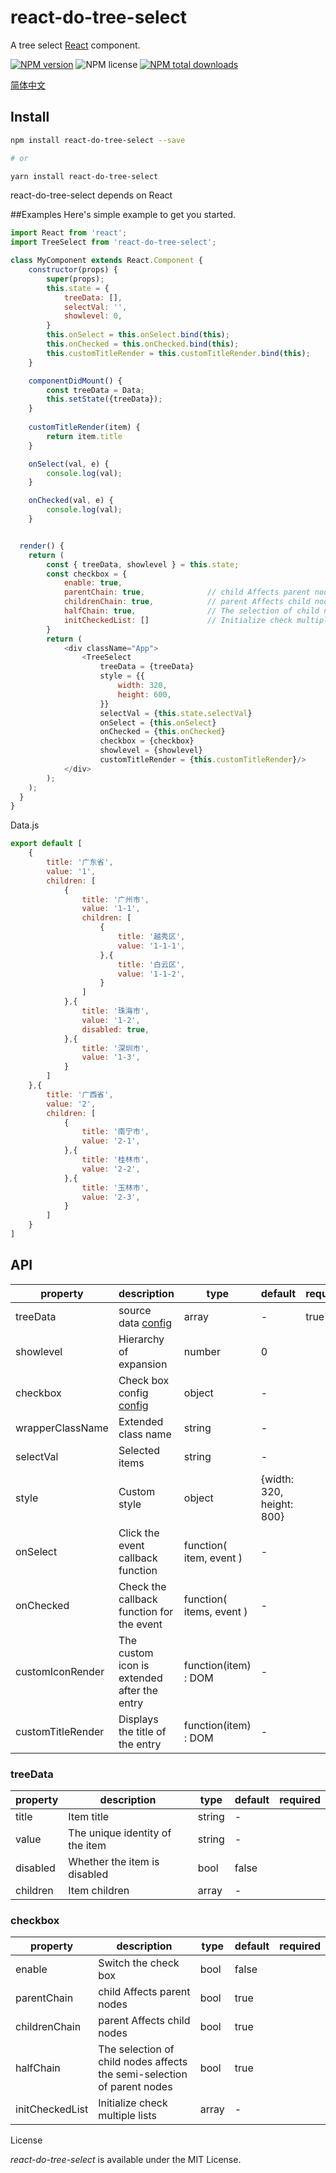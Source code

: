 # react-do-tree-select
A tree select [React] component.

[![NPM version](https://img.shields.io/npm/v/react-do-tree-select.svg?style=flat)](https://www.npmjs.com/package/react-do-tree-select)
![NPM license](https://img.shields.io/npm/l/react-do-tree-select.svg?style=flat)
[![NPM total downloads](https://img.shields.io/npm/dt/react-do-tree-select.svg?style=flat)](https://www.npmjs.com/package/react-do-tree-select?minimal=true)

[简体中文](./README-zh_CN.md)

## Install
```bash
npm install react-do-tree-select --save

# or

yarn install react-do-tree-select
```
react-do-tree-select depends on React

##Examples
Here's simple example to get you started.


```js
import React from 'react';
import TreeSelect from 'react-do-tree-select';

class MyComponent extends React.Component {
    constructor(props) {
        super(props);
        this.state = {
            treeData: [],
            selectVal: '',
            showlevel: 0,
        }
        this.onSelect = this.onSelect.bind(this);
        this.onChecked = this.onChecked.bind(this);
        this.customTitleRender = this.customTitleRender.bind(this);
    }

    componentDidMount() {
        const treeData = Data;
        this.setState({treeData});
    }
  
    customTitleRender(item) {
        return item.title
    }

    onSelect(val, e) {
        console.log(val);
    }

    onChecked(val, e) {
        console.log(val);
    }


  render() {
    return (
        const { treeData, showlevel } = this.state;
        const checkbox = {
            enable: true,
            parentChain: true,              // child Affects parent nodes;
            childrenChain: true,            // parent Affects child nodes;
            halfChain: true,                // The selection of child nodes affects the semi-selection of parent nodes.
            initCheckedList: []             // Initialize check multiple lists
        }
        return (
            <div className="App">
                <TreeSelect
                    treeData = {treeData}
                    style = {{
                        width: 320,
                        height: 600,
                    }}
                    selectVal = {this.state.selectVal}
                    onSelect = {this.onSelect}
                    onChecked = {this.onChecked}
                    checkbox = {checkbox}
                    showlevel = {showlevel}
                    customTitleRender = {this.customTitleRender}/>
            </div>
        );
    );
  }
}
```
Data.js
```js
export default [
    {
        title: '广东省',
        value: '1',
        children: [
            {
                title: '广州市',
                value: '1-1',
                children: [
                    {
                        title: '越秀区',
                        value: '1-1-1',
                    },{
                        title: '白云区',
                        value: '1-1-2',
                    }
                ]
            },{
                title: '珠海市',
                value: '1-2',
                disabled: true,
            },{
                title: '深圳市',
                value: '1-3',
            }
        ]
    },{
        title: '广西省',
        value: '2',
        children: [
            {
                title: '南宁市',
                value: '2-1',
            },{
                title: '桂林市',
                value: '2-2',
            },{
                title: '玉林市',
                value: '2-3',
            }
        ]
    }
]
```

## API

| property | description | type | default | required |
| -------- | ----------- | ---- | ------- | -------- |
| treeData | source data [config](#treeData) | array | - | true |
| showlevel | Hierarchy of expansion | number | 0 |
| checkbox | Check box config [config](#checkbox) | object | - |
| wrapperClassName | Extended class name | string | - |
| selectVal | Selected items | string | - |
| style | Custom style | object | {width: 320, height: 800} |
| onSelect | Click the event callback function | function( item, event ) | - |
| onChecked | Check the callback function for the event | function( items, event ) | - |
| customIconRender | The custom icon is extended after the entry | function(item) : DOM | - |
| customTitleRender | Displays the title of the entry | function(item) : DOM | - |

### treeData
| property | description | type | default | required |
| -------- | ----------- | ---- | ------- | -------- |
| title | Item title | string | - |
| value | The unique identity of the item | string | - |
| disabled | Whether the item is disabled | bool | false |
| children | Item children | array | - |

### checkbox

| property | description | type | default | required |
| -------- | ----------- | ---- | ------- | -------- |
| enable | Switch the check box | bool | false |
| parentChain | child Affects parent nodes | bool | true |
| childrenChain | parent Affects child nodes | bool | true |
| halfChain | The selection of child nodes affects the semi-selection of parent nodes | bool | true |
| initCheckedList | Initialize check multiple lists | array | - |

License

*react-do-tree-select* is available under the MIT License.


[React]: https://github.com/facebook/react